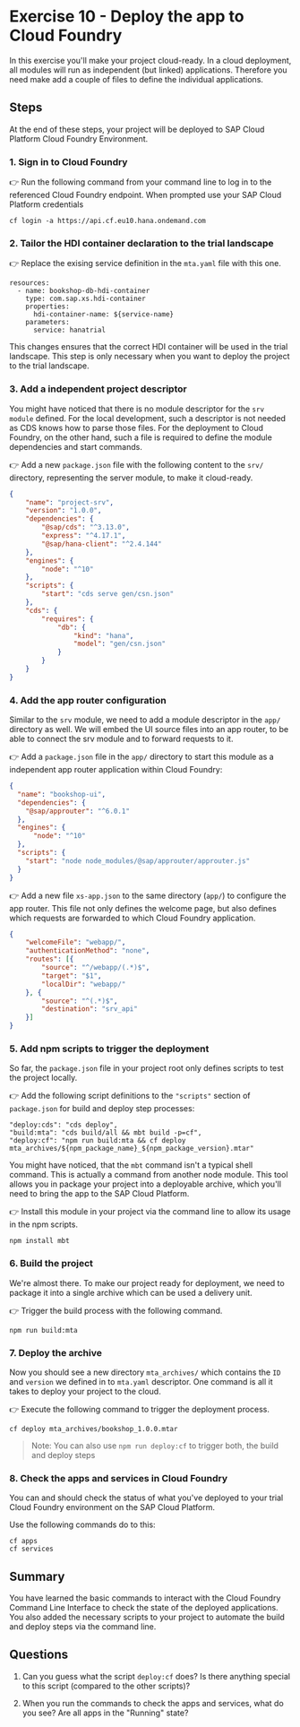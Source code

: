 # Exercise 10 - Deploy the app to Cloud Foundry


In this exercise you'll make your project cloud-ready. In a cloud deployment, all modules will run as independent (but linked) applications. Therefore you need make add a couple of files to define the individual applications.


## Steps

At the end of these steps, your project will be deployed to SAP Cloud Platform Cloud Foundry Environment.

### 1. Sign in to Cloud Foundry

:point_right: Run the following command from your command line to log in to the referenced Cloud Foundry endpoint. When prompted use your SAP Cloud Platform credentials
```
cf login -a https://api.cf.eu10.hana.ondemand.com
```

### 2. Tailor the HDI container declaration to the trial landscape
:point_right: Replace the exising service definition in the `mta.yaml` file with this one.
```
resources:
  - name: bookshop-db-hdi-container
    type: com.sap.xs.hdi-container
    properties:
      hdi-container-name: ${service-name}
    parameters:
      service: hanatrial
```
This changes ensures that the correct HDI container will be used in the trial landscape. This step is only necessary when you want to deploy the project to the trial landscape.

### 3. Add a independent project descriptor
You might have noticed that there is no module descriptor for the `srv module` defined. For the local development, such a descriptor is not needed as CDS knows how to parse those files. For the deployment to Cloud Foundry, on the other hand, such a file is required to define the module dependencies and start commands.

:point_right: Add a new `package.json` file with the following content to the `srv/` directory, representing the server module, to make it cloud-ready.

```json
{
    "name": "project-srv",
    "version": "1.0.0",
    "dependencies": {
        "@sap/cds": "^3.13.0",
        "express": "^4.17.1",
        "@sap/hana-client": "^2.4.144"
    },
    "engines": {
        "node": "^10"
    },
    "scripts": {
        "start": "cds serve gen/csn.json"
    },
    "cds": {
        "requires": {
            "db": {
                "kind": "hana",
                "model": "gen/csn.json"
            }
        }
    }
}

```



### 4. Add the app router configuration
Similar to the `srv` module, we need to add a module descriptor in the `app/` directory as well. We will embed the UI source files into an app router, to be able to connect the srv module and to forward requests to it.


:point_right: Add a `package.json` file in the `app/` directory to start this module as a independent app router application within Cloud Foundry:

```json
{
  "name": "bookshop-ui",
  "dependencies": {
    "@sap/approuter": "^6.0.1"
  },
  "engines": {
      "node": "^10"
  },
  "scripts": {
    "start": "node node_modules/@sap/approuter/approuter.js"
  }
}
```

:point_right: Add a new file `xs-app.json` to the same directory (`app/`) to configure the app router. This file not only defines the welcome page, but also defines which requests are forwarded to which Cloud Foundry application.

```json
{
    "welcomeFile": "webapp/",
    "authenticationMethod": "none",
    "routes": [{
        "source": "^/webapp/(.*)$",
        "target": "$1",
        "localDir": "webapp/"
    }, {
        "source": "^(.*)$",
        "destination": "srv_api"
    }]
}

```


### 5. Add npm scripts to trigger the deployment
So far, the `package.json` file in your project root only defines scripts to test the project locally.


:point_right: Add the following script definitions to the `"scripts"` section of `package.json` for build and deploy step processes:
```
"deploy:cds": "cds deploy",
"build:mta": "cds build/all && mbt build -p=cf",
"deploy:cf": "npm run build:mta && cf deploy mta_archives/${npm_package_name}_${npm_package_version}.mtar"
```

You might have noticed, that the `mbt` command isn't a typical shell command. This is actually a command from another node module. This tool allows you in package your project into a deployable archive, which you'll need to bring the app to the SAP Cloud Platform.

:point_right: Install this module in your project via the command line to allow its usage in the npm scripts.
```
npm install mbt
```

### 6. Build the project
We're almost there. To make our project ready for deployment, we need to package it into a single archive which can be used a delivery unit.

:point_right: Trigger the build process with the following command.
```
npm run build:mta
```
### 7. Deploy the archive
Now you should see a new directory `mta_archives/` which contains the `ID` and `version` we defined in to `mta.yaml` descriptor. One command is all it takes to deploy your project to the cloud.

:point_right: Execute the following command to trigger the deployment process.
```
cf deploy mta_archives/bookshop_1.0.0.mtar
```

> Note: You can also use `npm run deploy:cf` to trigger both, the build and deploy steps


### 8. Check the apps and services in Cloud Foundry

You can and should check the status of what you've deployed to your trial Cloud Foundry environment on the SAP Cloud Platform. 

Use the following commands do to this:

```
cf apps
cf services
```

## Summary

You have learned the basic commands to interact with the Cloud Foundry Command Line Interface to check the state of the deployed applications. You also added the necessary scripts to your project to automate the build and deploy steps via the command line.

## Questions

1. Can you guess what the script `deploy:cf` does? Is there anything special to this script (compared to the other scripts)?

1. When you run the commands to check the apps and services, what do you see? Are all apps in the "Running" state?
